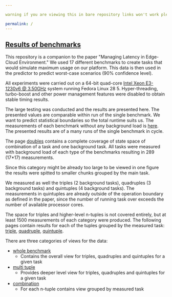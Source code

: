 ```yaml
---

warning if you are viewing this in bare repository links won't work please go the the https://smartarch.github.io/benchmark-results/: warning if you are viewing this in bare repository links won't work please go the the https://smartarch.github.io/benchmark-results/

permalink: /
---
```

## [Results of benchmarks](https://smartarch.github.io/benchmark-results/) 

This repository is a companion to the paper  "Managing Latency in Edge-Cloud Environment." We used 17 different benchmarks to create tasks that would simulate maximum usage on our platform. This data is then used in the predictor to predict worst-case scenarios (90% confidence level). 

All experiments were carried out on a 64-bit quad-core  [Intel Xeon E3-1230v6 @ 3.50GHz](https://ark.intel.com/content/www/us/en/ark/products/97474/intel-xeon-processor-e3-1230-v6-8m-cache-3-50-ghz.html) system running Fedora Linux 28 5. Hyper-threading, turbo-boost and other power management features were disabled to obtain stable timing
results.

The large testing was conducted and the results are presented here. The presented values are comparable within run of the single benchmark. We want to predict statistical boundaries so the total runtime suits us. The measurements of each benchmark without any background load is [here](./single). The presented results are of a many runs of the single benchmark in cycle. 

The page [doubles](./single_and_doubles) contains a complete coverage of state space of combination of a task and one background task. All tasks were measured with background load of each type of the benchmarks resulting in 289 (17*17) measurements.

Since this category might be already too large to be viewed in one figure the results were spitted to smaller chunks grouped by the main task. 

We measured as well the triples (2 background tasks), quadruples (3 background tasks) and quintuples (4 background tasks). The measurements in quintuples are already outside of the operation boundary as defined in the paper, since the number of running task over exceeds the number of available processor cores.

The space for triples and higher-level n-tuples is not covered entirely, but at least 1500 measurements of each category were produced. The following pages contain results for each of the tuples grouped by the measured task: [triple](./whole_triple/), [quadruple](./whole_quadruple/), [quintuple](./whole_quintuple/).

There are three categories of views for the data:

* [whole benchmark](./index_whole)
  * Contains the overall view for triples, quadruples and quintuples for a given task
* [multi tuple](./index_multi_tuple)
  * Provides deeper level view for triples, quadruples and quintuples for a given task
* [combination](./index_combination)
  * For each n-tuple contains view grouped by measured task